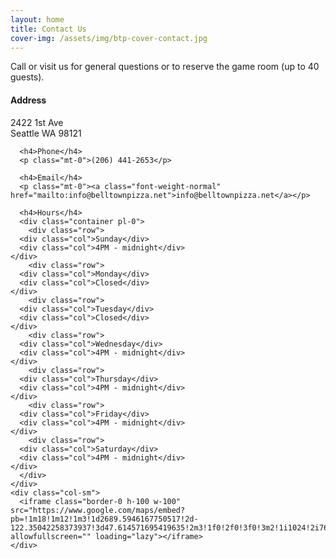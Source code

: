 ```yaml
---
layout: home
title: Contact Us
cover-img: /assets/img/btp-cover-contact.jpg
---
```


Call or visit us for general questions or to reserve the game room (up to 40 guests).

<div class="container">
  <div class="row">
    <div class="col-sm">
      <h4>Address</h4>
      <p class="mt-0">2422 1st Ave<br>Seattle WA  98121</p>

      <h4>Phone</h4>
      <p class="mt-0">(206) 441-2653</p>

      <h4>Email</h4>
      <p class="mt-0"><a class="font-weight-normal" href="mailto:info@belltownpizza.net">info@belltownpizza.net</a></p>

      <h4>Hours</h4>
      <div class="container pl-0">
        <div class="row">
	  <div class="col">Sunday</div>
	  <div class="col">4PM - midnight</div>
	</div>
        <div class="row">
	  <div class="col">Monday</div>
	  <div class="col">Closed</div>
	</div>
        <div class="row">
	  <div class="col">Tuesday</div>
	  <div class="col">Closed</div>
	</div>
        <div class="row">
	  <div class="col">Wednesday</div>
	  <div class="col">4PM - midnight</div>
	</div>
        <div class="row">
	  <div class="col">Thursday</div>
	  <div class="col">4PM - midnight</div>
	</div>
        <div class="row">
	  <div class="col">Friday</div>
	  <div class="col">4PM - midnight</div>
	</div>
        <div class="row">
	  <div class="col">Saturday</div>
	  <div class="col">4PM - midnight</div>
	</div>
      </div>
    </div>
    <div class="col-sm">
      <iframe class="border-0 h-100 w-100" src="https://www.google.com/maps/embed?pb=!1m18!1m12!1m3!1d2689.5946167750517!2d-122.35042258373937!3d47.614571695419635!2m3!1f0!2f0!3f0!3m2!1i1024!2i768!4f13.1!3m3!1m2!1s0x5490154dded9c2ad%3A0x7d6bc60e0e5d7291!2sBelltown%20Pizza!5e0!3m2!1sen!2sus!4v1625351933173!5m2!1sen!2sus" allowfullscreen="" loading="lazy"></iframe>
    </div>
  </div>
</div>
